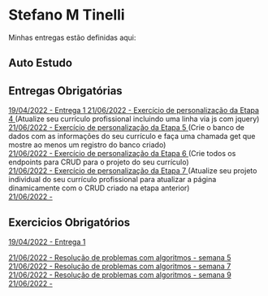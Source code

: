 # Stefano M Tinelli
Minhas entregas estão definidas aqui:
## Auto Estudo
## Entregas Obrigatórias
<a href="https://github.com/Intelihub/Template_Aluno/blob/main/02_AUT_EST_ENTREGA/Coloque%20aqui%20as%20entregas%20do%20seu%20auto%20estudo.rtf"> 19/04/2022 - Entrega 1 </a>
<a href="https://github.com/naoassisto/modulo2/tree/main/03_AUT_EST_ENTREGA/Semana%205/Curriculo"> 21/06/2022 - Exercício de personalização da Etapa 4 </a> (Atualize seu currículo profissional incluindo uma linha via js com jquery)
<br>
<a href=""> 21/06/2022 - Exercício de personalização da Etapa 5 </a> (Crie o banco de dados com as informações do seu currículo e faça uma chamada get que mostre ao menos um registro do banco criado)
<br>
<a href=""> 21/06/2022 - Exercício de personalização da Etapa 6 </a> (Crie todos os endpoints para CRUD para o projeto do seu currículo)
<br>
<a href=""> 21/06/2022 - Exercício de personalização da Etapa 7 </a> (Atualize seu projeto individual do seu currículo profissional para atualizar a página dinamicamente com o CRUD criado na etapa anterior)
<br>
<a href=""> 21/06/2022 - </a>
<br>

## Exercicios Obrigatórios
<a href="https://github.com/Intelihub/Template_Aluno/blob/main/03_EX_OBRIGATORIOS/Coloque%20aqui%20entregas%20de%20exerc%C3%ADcios%20obrigat%C3%B3rios.rtf"> 19/04/2022 - Entrega 1 </a>
<br>

<a href="https://github.com/naoassisto/modulo2/tree/main/04_AUT_EST_EX_OBRIGATORIOS/Semana%205/Exercicios"> 21/06/2022 - Resolução de problemas com algoritmos - semana 5 </a>
<br>
<a href="https://github.com/naoassisto/modulo2/tree/main/04_AUT_EST_EX_OBRIGATORIOS/Semana%207"> 21/06/2022 - Resolução de problemas com algoritmos - semana 7 </a>
<br>
<a href="https://github.com/naoassisto/modulo2/tree/main/04_AUT_EST_EX_OBRIGATORIOS/Semana%209"> 21/06/2022 - Resolução de problemas com algoritmos - semana 9 </a>
<br>
<a href=""> 21/06/2022 - </a>
<br>


